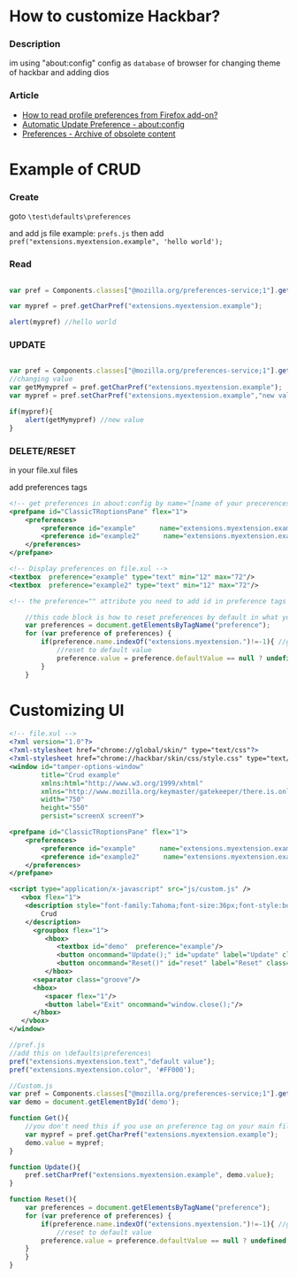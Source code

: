 # How to customize Hackbar?

### Description 
im using "about:config" config as `database` of browser for changing theme of hackbar and adding dios


### Article 
- [How to read profile preferences from Firefox add-on?](https://stackoverflow.com/questions/57202669/how-to-read-profile-preferences-from-firefox-add-on)
- [Automatic Update Preference - about:config](https://forum.imacros.net/viewtopic.php?t=28930)
- [Preferences - Archive of obsolete content](https://developer.mozilla.org/en-US/docs/Archive/Add-ons/Code_snippets/Preferences)


# Example of CRUD 

### Create
goto `\test\defaults\preferences`


and add js file example:
`prefs.js` 
then add `pref("extensions.myextension.example", 'hello world');`

### Read
```javascript

var pref = Components.classes["@mozilla.org/preferences-service;1"].getService(Components.interfaces.nsIPrefBranch);

var mypref = pref.getCharPref("extensions.myextension.example");

alert(mypref) //hello world

```

### UPDATE
```javascript

var pref = Components.classes["@mozilla.org/preferences-service;1"].getService(Components.interfaces.nsIPrefBranch);
//changing value 
var getMymypref = pref.getCharPref("extensions.myextension.example");
var mypref = pref.setCharPref("extensions.myextension.example","new value");

if(mypref){
	alert(getMymypref) //new value
}

```

### DELETE/RESET

in your file.xul files

add preferences tags
```xml
<!-- get preferences in about:config by name="[name of your precerences]" -->
<prefpane id="ClassicTRoptionsPane" flex="1">
    <preferences>
    	<preference id="example"      name="extensions.myextension.example" type="string"/>
    	<preference id="example2"      name="extensions.myextension.example2" type="string"/>
    </preferences>
</prefpane>

<!-- Display preferences on file.xul -->
<textbox  preference="example" type="text" min="12" max="72"/>
<textbox  preference="example2" type="text" min="12" max="72"/>

<!-- the preference="" attribute you need to add id in preference tags and get by preference="id" -->
```

```javascript
	//this code block is how to reset preferences by default in what you set in prefs.js
	var preferences = document.getElementsByTagName("preference");
    for (var preference of preferences) {
    	if(preference.name.indexOf("extensions.myextension.")!=-1){ //get all extensions.myextension.* preference
    		//reset to default value
			preference.value = preference.defaultValue == null ? undefined : preference.defaultValue;
		}
    }
```

# Customizing UI


```xml
<!-- file.xul -->
<?xml version="1.0"?>
<?xml-stylesheet href="chrome://global/skin/" type="text/css"?>
<?xml-stylesheet href="chrome://hackbar/skin/css/style.css" type="text/css"?>
<window id="tamper-options-window" 
        title="Crud example"
        xmlns:html="http://www.w3.org/1999/xhtml"
        xmlns="http://www.mozilla.org/keymaster/gatekeeper/there.is.only.xul"
        width="750"
        height="550" 
        persist="screenX screenY">

<prefpane id="ClassicTRoptionsPane" flex="1">
    <preferences>
    	<preference id="example"      name="extensions.myextension.example" type="string"/>
    	<preference id="example2"      name="extensions.myextension.example2" type="string"/>
    </preferences>
</prefpane>

<script type="application/x-javascript" src="js/custom.js" />
   <vbox flex="1">
   	<description style="font-family:Tahoma;font-size:36px;font-style:bold;text-align:center;">
   		Crud
   	</description>
      <groupbox flex="1">
         <hbox>
            <textbox id="demo"  preference="example"/>
            <button oncommand="Update();" id="update" label="Update" class="btn"/>
            <button oncommand="Reset()" id="reset" label="Reset" class="btn"/>
         </hbox>
      <separator class="groove"/>
      <hbox>
         <spacer flex="1"/>
         <button label="Exit" oncommand="window.close();"/>
      </hbox>
   </vbox>
</window>
```

```js
//pref.js
//add this on \defaults\preferences\
pref("extensions.myextension.text","default value");
pref("extensions.myextension.color", '#FF000');
```
```js
//Custom.js
var pref = Components.classes["@mozilla.org/preferences-service;1"].getService(Components.interfaces.nsIPrefBranch);
var demo = document.getElementById('demo');

function Get(){
	//you don't need this if you use on preference tag on your main file
	var mypref = pref.getCharPref("extensions.myextension.example");
	demo.value = mypref;
}

function Update(){
	pref.setCharPref("extensions.myextension.example", demo.value);
}

function Reset(){
    var preferences = document.getElementsByTagName("preference");
    for (var preference of preferences) {
    	if(preference.name.indexOf("extensions.myextension.")!=-1){ //get all extensions.myextension.* preference
    		//reset to default value
		preference.value = preference.defaultValue == null ? undefined : preference.defaultValue;
	}
    }
}

